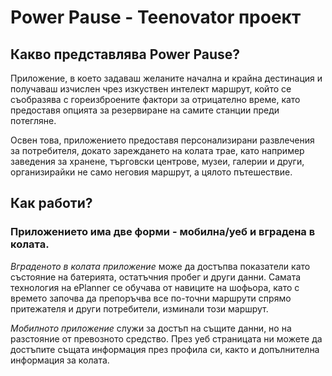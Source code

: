 # Power Pause - Teenovator проект

## Какво представлява Power Pause?

Приложение, в което задаваш желаните начална и крайна дестинация и получаваш изчислен чрез изкуствен интелект маршрут, който се съобразява с гореизброените фактори за отрицателно време, като предоставя опцията за резервиране на самите станции преди потегляне. 

Освен това, приложението предоставя персонализирани развлечения за потребителя, докато зареждането на колата трае, като например заведения за хранене, търговски центрове, музеи, галерии и други, организирайки не само неговия маршрут, а цялото пътешествие.


## Как работи?

### Приложението има две форми - мобилна/уеб и вградена в колата.

_Вграденото в колата приложение_ може да достъпва показатели като състояние на батерията, остатъчния пробег и други данни. Самата технология на ePlanner се обучава от навиците на шофьора, като с времето започва да препоръчва все по-точни маршрути спрямо притежателя и други потребители, изминали този маршрут.

_Мобилното приложение_ служи за достъп на същите данни, но на разстояние от превозното средство. През уеб страницата ни можете да достъпите същата информация през профила си, както и допълнителна информация за колата. 
